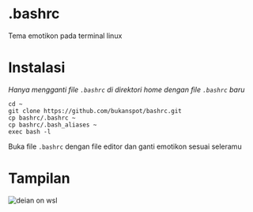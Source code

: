 # .bashrc
Tema emotikon pada terminal linux 
<br>
# Instalasi
*Hanya mengganti file `.bashrc` di direktori home dengan file `.bashrc` baru*<br>
```
cd ~
git clone https://github.com/bukanspot/bashrc.git
cp bashrc/.bashrc ~
cp bashrc/.bash_aliases ~
exec bash -l
```
Buka file `.bashrc` dengan file editor dan ganti emotikon sesuai seleramu<br>

# Tampilan
![deian on wsl](https://raw.githubusercontent.com/bukanspot/.bashrc/main/terminal-gnome.png)
